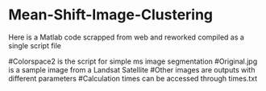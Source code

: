 # Mean-Shift-Image-Clustering
Here is a Matlab code scrapped from web and reworked compiled as a single script file

#Colorspace2 is the script for simple ms image segmentation
#Original.jpg is a sample image from a Landsat Satellite
#Other images are outputs with different parameters
#Calculation times can be accessed through times.txt
